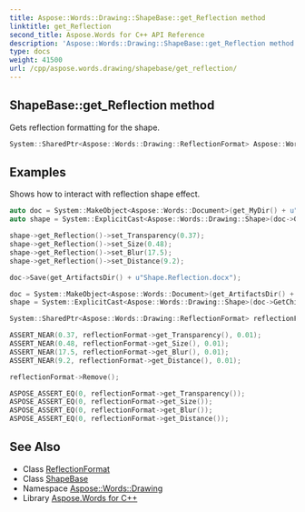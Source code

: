 ```yaml
---
title: Aspose::Words::Drawing::ShapeBase::get_Reflection method
linktitle: get_Reflection
second_title: Aspose.Words for C++ API Reference
description: 'Aspose::Words::Drawing::ShapeBase::get_Reflection method. Gets reflection formatting for the shape in C++.'
type: docs
weight: 41500
url: /cpp/aspose.words.drawing/shapebase/get_reflection/
---
```

## ShapeBase::get_Reflection method


Gets reflection formatting for the shape.

```cpp
System::SharedPtr<Aspose::Words::Drawing::ReflectionFormat> Aspose::Words::Drawing::ShapeBase::get_Reflection()
```


## Examples



Shows how to interact with reflection shape effect. 
```cpp
auto doc = System::MakeObject<Aspose::Words::Document>(get_MyDir() + u"Various shapes.docx");
auto shape = System::ExplicitCast<Aspose::Words::Drawing::Shape>(doc->GetChild(Aspose::Words::NodeType::Shape, 0, true));

shape->get_Reflection()->set_Transparency(0.37);
shape->get_Reflection()->set_Size(0.48);
shape->get_Reflection()->set_Blur(17.5);
shape->get_Reflection()->set_Distance(9.2);

doc->Save(get_ArtifactsDir() + u"Shape.Reflection.docx");

doc = System::MakeObject<Aspose::Words::Document>(get_ArtifactsDir() + u"Shape.Reflection.docx");
shape = System::ExplicitCast<Aspose::Words::Drawing::Shape>(doc->GetChild(Aspose::Words::NodeType::Shape, 0, true));

System::SharedPtr<Aspose::Words::Drawing::ReflectionFormat> reflectionFormat = shape->get_Reflection();

ASSERT_NEAR(0.37, reflectionFormat->get_Transparency(), 0.01);
ASSERT_NEAR(0.48, reflectionFormat->get_Size(), 0.01);
ASSERT_NEAR(17.5, reflectionFormat->get_Blur(), 0.01);
ASSERT_NEAR(9.2, reflectionFormat->get_Distance(), 0.01);

reflectionFormat->Remove();

ASPOSE_ASSERT_EQ(0, reflectionFormat->get_Transparency());
ASPOSE_ASSERT_EQ(0, reflectionFormat->get_Size());
ASPOSE_ASSERT_EQ(0, reflectionFormat->get_Blur());
ASPOSE_ASSERT_EQ(0, reflectionFormat->get_Distance());
```

## See Also

* Class [ReflectionFormat](../../reflectionformat/)
* Class [ShapeBase](../)
* Namespace [Aspose::Words::Drawing](../../)
* Library [Aspose.Words for C++](../../../)
